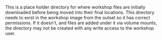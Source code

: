 This is a place holder directory for where workshop files are initially
downloaded before being moved into their final locations. This directory needs
to exist in the workshop image from the outset so it has correct permissions.
If it doesn't, and files are added under it via volume mounts, the directory
may not be created with any write access to the workshop user.
